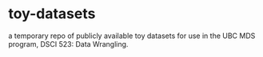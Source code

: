 # toy-datasets
a temporary repo of publicly available toy datasets for use in the UBC MDS program, DSCI 523: Data Wrangling.
